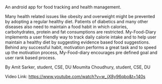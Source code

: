 An android app for food tracking and health management.

Many health related issues like obesity and overweight might be prevented by adopting a regular healthy diet. Patients of diabetics and many other diseases also need to maintain a food habit in which calories, carbohydrates, protein and fat consumptions are restricted. My-Food-Diary implements a user friendly way to track daily calorie intake and to help user maintain a healthy diet by suggesting evidence based food suggestions. Behind any successful habit, motivation performs a great task and to speed up the motivation process, My-Food-diary encourages pre defined goal and user rank based process.


By
Amit Sarker, student, CSE, DU
Moumita Choudhury, student, CSE, DU 

Video Link: https://www.youtube.com/watch?v=w_jX8y96qbo&t=140s
